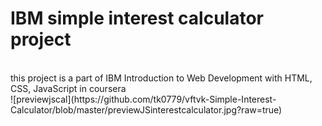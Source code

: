 # IBM simple interest calculator project
<br>
this project is a part of IBM Introduction to Web Development with HTML, CSS, JavaScript in coursera <br>
![previewjscal](https://github.com/tk0779/vftvk-Simple-Interest-Calculator/blob/master/previewJSinterestcalculator.jpg?raw=true)


